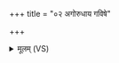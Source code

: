 +++
title = "०२ अगोरुधाय गविषे"

+++
<details><summary>मूलम् (VS)</summary>

अगो॑रुधाय ग॒विषे॑ द्यु॒क्षाय॒ दस्म्यं॒ वचः॑।  
घृ॒तात्स्वादी॑यो॒ मधु॑नश्च वोचत ॥
</details>